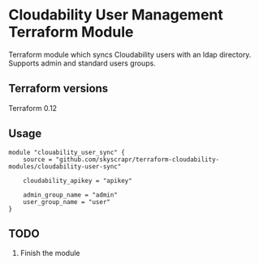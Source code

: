 # Cloudability User Management Terraform Module

Terraform module which syncs Cloudability users with an ldap directory.
Supports admin and standard users groups.

## Terraform versions

Terraform 0.12

## Usage

```hcl
module "clouability_user_sync" {
    source = "github.com/skyscrapr/terraform-cloudability-modules/cloudability-user-sync"

    cloudability_apikey = "apikey"

    admin_group_name = "admin"
    user_group_name = "user"
}
```

## TODO

1. Finish the module